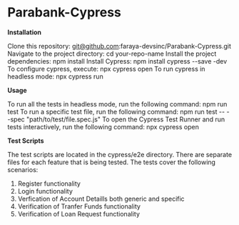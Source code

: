 # Parabank-Cypress
**Installation**

Clone this repository: git@github.com:faraya-devsinc/Parabank-Cypress.git
Navigate to the project directory: cd your-repo-name
Install the project dependencies: npm install
Install Cypress: npm install cypress --save -dev
To configure cypress, execute: npx cypress open
To run cypress in headless mode: npx cypress run

**Usage**

To run all the tests in headless mode, run the following command: npm run test
To run a specific test file, run the following command: npm run test -- --spec "path/to/test/file.spec.js"
To open the Cypress Test Runner and run tests interactively, run the following command: npx cypress open

**Test Scripts**

The test scripts are located in the cypress/e2e directory. There are separate files for each feature that is being tested. The tests cover the following scenarios:

1. Register functionality
2. Login functionality
3. Verfication of Account Detaills both generic and specific
4. Verification of Tranfer Funds functionality
5. Verification of Loan Request functionality
